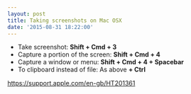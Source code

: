 ```yaml
---
layout: post
title: Taking screenshots on Mac OSX
date: '2015-08-31 18:22:00'
---
```


* Take screenshot: **Shift + Cmd + 3**
* Capture a portion of the screen: **Shift + Cmd + 4**
* Capture a window or menu: **Shift + Cmd + 4 + Spacebar**
* To clipboard instead of file: As above **+ Ctrl**

https://support.apple.com/en-gb/HT201361